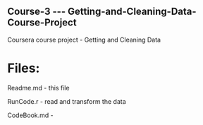 ## Course-3 --- Getting-and-Cleaning-Data-Course-Project
Coursera course project - Getting and Cleaning Data


# Files:

Readme.md - this file

RunCode.r - read and transform the data

CodeBook.md - 
